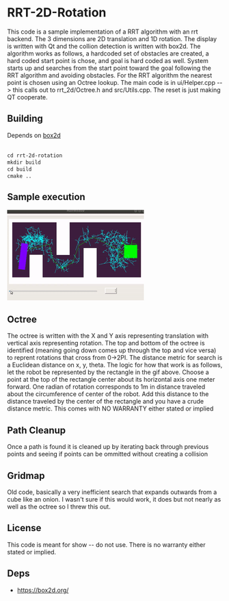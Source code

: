 # RRT-2D-Rotation
This code is a sample implementation of a RRT algorithm with an rrt backend. The 3 dimensions are 2D translation and 1D rotation. The display is written with Qt and the collion detection is written with box2d. The algorithm works as follows, a hardcoded set of obstacles are created, a hard coded start point is chose, and goal is hard coded as well. System starts up and searches from the start point toward the goal following the RRT algorithm and avoiding obstacles. For the RRT algorithm the nearest point is chosen using an Octree lookup. The main code is in ui/Helper.cpp --> this calls out to rrt_2d/Octree.h and src/Utils.cpp. The reset is just making QT cooperate. 

## Building

Depends on [box2d](https://github.com/erincatto/box2d)
```

cd rrt-2d-rotation
mkdir build
cd build
cmake ..
```


## Sample execution
![sample execution](https://github.com/kaylwin/RRT-2D-Rotation/blob/main/assets/output.gif)

## Octree
The octree is written with the X and Y axis representing translation with vertical axis representing rotation. The top and bottom of the octree is identified (meaning going down comes up through the top and vice versa) to reprent rotations that cross from 0->2PI. The distance metric for search is a Euclidean distance on x, y, theta. The logic for how that work is as follows, let the robot be represented by the rectangle in the gif above. Choose a point at the top of the rectangle center about its horizontal axis one meter forward. One radian of rotation corresponds to 1m in distance traveled about the circumference of center of the robot. Add this distance to the distance traveled by the center of the rectangle and you have a crude distance metric. This comes with NO WARRANTY either stated or implied

## Path Cleanup
Once a path is found it is cleaned up by iterating back through previous points and seeing if points can be ommitted without creating a collision

## Gridmap
Old code, basically a very inefficient search that expands outwards from a cube like an onion. I wasn't sure if this would work, it does but not nearly as well as the octree so I threw this out.

## License
This code is meant for show -- do not use. There is no warranty either stated or implied. 

## Deps
* https://box2d.org/
